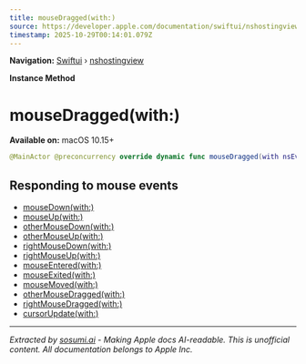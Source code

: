 ```yaml
---
title: mouseDragged(with:)
source: https://developer.apple.com/documentation/swiftui/nshostingview/mousedragged(with:)
timestamp: 2025-10-29T00:14:01.079Z
---
```


**Navigation:** [Swiftui](/documentation/swiftui) › [nshostingview](/documentation/swiftui/nshostingview)

**Instance Method**

# mouseDragged(with:)

**Available on:** macOS 10.15+

```swift
@MainActor @preconcurrency override dynamic func mouseDragged(with nsEvent: NSEvent)
```

## Responding to mouse events

- [mouseDown(with:)](/documentation/swiftui/nshostingview/mousedown(with:))
- [mouseUp(with:)](/documentation/swiftui/nshostingview/mouseup(with:))
- [otherMouseDown(with:)](/documentation/swiftui/nshostingview/othermousedown(with:))
- [otherMouseUp(with:)](/documentation/swiftui/nshostingview/othermouseup(with:))
- [rightMouseDown(with:)](/documentation/swiftui/nshostingview/rightmousedown(with:))
- [rightMouseUp(with:)](/documentation/swiftui/nshostingview/rightmouseup(with:))
- [mouseEntered(with:)](/documentation/swiftui/nshostingview/mouseentered(with:))
- [mouseExited(with:)](/documentation/swiftui/nshostingview/mouseexited(with:))
- [mouseMoved(with:)](/documentation/swiftui/nshostingview/mousemoved(with:))
- [otherMouseDragged(with:)](/documentation/swiftui/nshostingview/othermousedragged(with:))
- [rightMouseDragged(with:)](/documentation/swiftui/nshostingview/rightmousedragged(with:))
- [cursorUpdate(with:)](/documentation/swiftui/nshostingview/cursorupdate(with:))

---

*Extracted by [sosumi.ai](https://sosumi.ai) - Making Apple docs AI-readable.*
*This is unofficial content. All documentation belongs to Apple Inc.*
